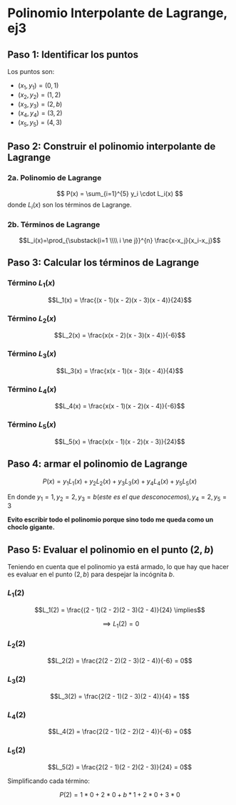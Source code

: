 ﻿# Polinomio Interpolante de Lagrange, ej3

## Paso 1: Identificar los puntos
Los puntos son:
- $(x_1, y_1) = (0, 1)$
- $(x_2, y_2) = (1, 2)$
- $(x_3, y_3) = (2, b)$
- $(x_4, y_4) = (3, 2)$
- $(x_5, y_5) = (4, 3)$

## Paso 2: Construir el polinomio interpolante de Lagrange
### 2a. Polinomio de Lagrange
$$
P(x) = \sum_{i=1}^{5} y_i \cdot L_i(x)
$$
donde $L_i(x)$ son los términos de Lagrange.

### 2b. Términos de Lagrange

$$L_i(x)=\prod_{\substack{i=1 \\\\ i \ne j}}^{n} \frac{x-x_j}{x_i-x_j}$$

## Paso 3: Calcular los términos de Lagrange

### Término $L_1(x)$

$$L_1(x) = \frac{(x - 1)(x - 2)(x - 3)(x - 4)}{24}$$

### Término $L_2(x)$

$$L_2(x) = \frac{x(x - 2)(x - 3)(x - 4)}{-6}$$

### Término $L_3(x)$

$$L_3(x) = \frac{x(x - 1)(x - 3)(x - 4)}{4}$$

### Término $L_4(x)$

$$L_4(x) = \frac{x(x - 1)(x - 2)(x - 4)}{-6}$$

### Término $L_5(x)$

$$L_5(x) = \frac{x(x - 1)(x - 2)(x - 3)}{24}$$

## Paso 4: armar el polinomio de Lagrange

$$P(x)=y_1L_1(x)+y_2L_2(x)+y_3L_3(x)+y_4L_4(x)+y_5L_5(x)$$

En donde $y_1=1,y_2=2,y_3=b(este\ es\ el\ que\ desconocemos),y_4=2,y_5=3$

**Evito escribir todo el polinomio porque sino todo me queda como un choclo gigante.**

## Paso 5: Evaluar el polinomio en el punto $(2,b)$
Teniendo en cuenta que el polinomio ya está armado, lo que hay que hacer es evaluar en el punto $(2,b)$ para despejar la incógnita $b$.

### $L_1(2)$

$$L_1(2) = \frac{(2 - 1)(2 - 2)(2 - 3)(2 - 4)}{24} \implies$$

$$\implies L_1(2)=0$$

### $L_2(2)$

$$L_2(2) = \frac{2(2 - 2)(2 - 3)(2 - 4)}{-6} = 0$$

### $L_3(2)$

$$L_3(2) = \frac{2(2 - 1)(2 - 3)(2 - 4)}{4} = 1$$

### $L_4(2)$

$$L_4(2) = \frac{2(2 - 1)(2 - 2)(2 - 4)}{-6} = 0$$

### $L_5(2)$

$$L_5(2) = \frac{2(2 - 1)(2 - 2)(2 - 3)}{24} = 0$$

Simplificando cada término:

$$P(2)=1*0+2*0+b*1+2*0+3*0$$


